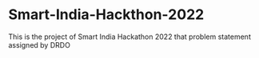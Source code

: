 # Smart-India-Hackthon-2022
This is the project of Smart India Hackathon 2022 that problem statement assigned by DRDO
